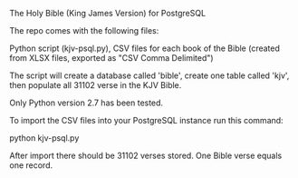 The Holy Bible (King James Version) for PostgreSQL

The repo comes with the following files:

Python script (kjv-psql.py), CSV files for each book of the Bible (created from XLSX files, exported as "CSV Comma Delimited")

The script will create a database called 'bible', create one table called 'kjv', then populate all 31102 verse in the KJV Bible.

Only Python version 2.7 has been tested.

To import the CSV files into your PostgreSQL instance run this command:

python kjv-psql.py

After import there should be 31102 verses stored. One Bible verse equals one record. 
